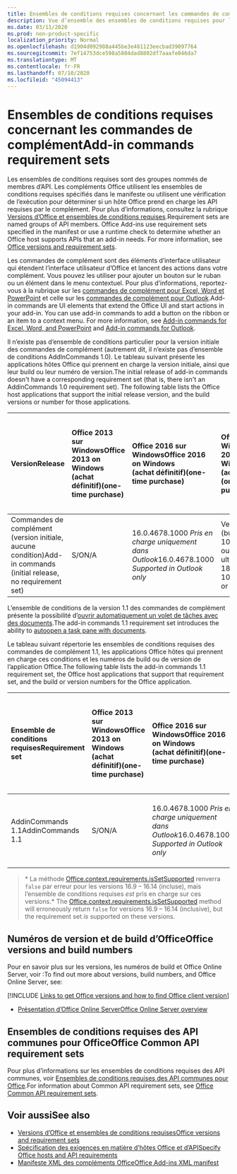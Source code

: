 ```yaml
---
title: Ensembles de conditions requises concernant les commandes de complément
description: Vue d’ensemble des ensembles de conditions requises pour les commandes de complément Office
ms.date: 03/11/2020
ms.prod: non-product-specific
localization_priority: Normal
ms.openlocfilehash: d1904d092988a445be3e481123eecbad39097764
ms.sourcegitcommit: 7ef14753dce598a5804dad8802df7aaafe046da7
ms.translationtype: MT
ms.contentlocale: fr-FR
ms.lasthandoff: 07/10/2020
ms.locfileid: "45094413"
---
```

# <a name="add-in-commands-requirement-sets"></a><span data-ttu-id="970bb-103">Ensembles de conditions requises concernant les commandes de complément</span><span class="sxs-lookup"><span data-stu-id="970bb-103">Add-in commands requirement sets</span></span>

<span data-ttu-id="970bb-p101">Les ensembles de conditions requises sont des groupes nommés de membres d’API. Les compléments Office utilisent les ensembles de conditions requises spécifiés dans le manifeste ou utilisent une vérification de l’exécution pour déterminer si un hôte Office prend en charge les API requises par le complément. Pour plus d’informations, consultez la rubrique [Versions d’Office et ensembles de conditions requises](../../develop/office-versions-and-requirement-sets.md).</span><span class="sxs-lookup"><span data-stu-id="970bb-p101">Requirement sets are named groups of API members. Office Add-ins use requirement sets specified in the manifest or use a runtime check to determine whether an Office host supports APIs that an add-in needs. For more information, see [Office versions and requirement sets](../../develop/office-versions-and-requirement-sets.md).</span></span>

<span data-ttu-id="970bb-p102">Les commandes de complément sont des éléments d’interface utilisateur qui étendent l’interface utilisateur d’Office et lancent des actions dans votre complément. Vous pouvez les utiliser pour ajouter un bouton sur le ruban ou un élément dans le menu contextuel. Pour plus d’informations, reportez-vous à la rubrique sur les [commandes de complément pour Excel, Word et PowerPoint](../../design/add-in-commands.md) et celle sur les [commandes de complément pour Outlook](../../outlook/add-in-commands-for-outlook.md).</span><span class="sxs-lookup"><span data-stu-id="970bb-p102">Add-in commands are UI elements that extend the Office UI and start actions in your add-in. You can use add-in commands to add a button on the ribbon or an item to a context menu. For more information, see [Add-in commands for Excel, Word, and PowerPoint](../../design/add-in-commands.md) and [Add-in commands for Outlook](../../outlook/add-in-commands-for-outlook.md).</span></span>

<span data-ttu-id="970bb-p103">Il n’existe pas d’ensemble de conditions particulier pour la version initiale des commandes de complément (autrement dit, il n’existe pas d’ensemble de conditions AddInCommands 1.0). Le tableau suivant présente les applications hôtes Office qui prennent en charge la version initiale, ainsi que leur build ou leur numéro de version.</span><span class="sxs-lookup"><span data-stu-id="970bb-p103">The initial release of add-in commands doesn't have a corresponding requirement set (that is, there isn't an AddinCommands 1.0 requirement set). The following table lists the Office host applications that support the initial release version, and the build versions or number for those applications.</span></span>  

| <span data-ttu-id="970bb-112">Version</span><span class="sxs-lookup"><span data-stu-id="970bb-112">Release</span></span>   |  <span data-ttu-id="970bb-113">Office 2013 sur Windows</span><span class="sxs-lookup"><span data-stu-id="970bb-113">Office 2013 on Windows</span></span><br><span data-ttu-id="970bb-114">(achat définitif)</span><span class="sxs-lookup"><span data-stu-id="970bb-114">(one-time purchase)</span></span> | <span data-ttu-id="970bb-115">Office 2016 sur Windows</span><span class="sxs-lookup"><span data-stu-id="970bb-115">Office 2016 on Windows</span></span><br><span data-ttu-id="970bb-116">(achat définitif)</span><span class="sxs-lookup"><span data-stu-id="970bb-116">(one-time purchase)</span></span> | <span data-ttu-id="970bb-117">Office 2019 sur Windows</span><span class="sxs-lookup"><span data-stu-id="970bb-117">Office 2019 on Windows</span></span><br><span data-ttu-id="970bb-118">(achat définitif)</span><span class="sxs-lookup"><span data-stu-id="970bb-118">(one-time purchase)</span></span> | <span data-ttu-id="970bb-119">Office pour Windows</span><span class="sxs-lookup"><span data-stu-id="970bb-119">Office on Windows</span></span><br><span data-ttu-id="970bb-120">(connecté à l’abonnement Microsoft 365)</span><span class="sxs-lookup"><span data-stu-id="970bb-120">(connected to Microsoft 365 subscription)</span></span>   |  <span data-ttu-id="970bb-121">Office sur iPad</span><span class="sxs-lookup"><span data-stu-id="970bb-121">Office on iPad</span></span><br><span data-ttu-id="970bb-122">(connecté à l’abonnement Microsoft 365)</span><span class="sxs-lookup"><span data-stu-id="970bb-122">(connected to Microsoft 365 subscription)</span></span>  |  <span data-ttu-id="970bb-123">Office sur Mac</span><span class="sxs-lookup"><span data-stu-id="970bb-123">Office on Mac</span></span><br><span data-ttu-id="970bb-124">(connecté à l’abonnement Microsoft 365)</span><span class="sxs-lookup"><span data-stu-id="970bb-124">(connected to Microsoft 365 subscription)</span></span>  | <span data-ttu-id="970bb-125">Office sur le web</span><span class="sxs-lookup"><span data-stu-id="970bb-125">Office on the web</span></span>  |
|:-----|:-----|:-----|:-----|:-----|:-----|:-----|:-----|
| <span data-ttu-id="970bb-126">Commandes de complément (version initiale, aucune condition)</span><span class="sxs-lookup"><span data-stu-id="970bb-126">Add-in commands (initial release, no requirement set)</span></span> | <span data-ttu-id="970bb-127">S/O</span><span class="sxs-lookup"><span data-stu-id="970bb-127">N/A</span></span> | <span data-ttu-id="970bb-128">16.0.4678.1000 *Pris en charge uniquement dans Outlook*</span><span class="sxs-lookup"><span data-stu-id="970bb-128">16.0.4678.1000 *Supported in Outlook only*</span></span> | <span data-ttu-id="970bb-129">Version 1809 (build 10827.20150) ou version ultérieure</span><span class="sxs-lookup"><span data-stu-id="970bb-129">Version 1809 (Build 10827.20150) or later</span></span> |<span data-ttu-id="970bb-130">Version 1603 (build 6769.0000) ou ultérieure</span><span class="sxs-lookup"><span data-stu-id="970bb-130">Version 1603 (Build 6769.0000) or later</span></span> | <span data-ttu-id="970bb-131">S/O</span><span class="sxs-lookup"><span data-stu-id="970bb-131">N/A</span></span> | <span data-ttu-id="970bb-132">15.33 ou version ultérieure</span><span class="sxs-lookup"><span data-stu-id="970bb-132">15.33 or later</span></span>| <span data-ttu-id="970bb-133">Janvier 2016</span><span class="sxs-lookup"><span data-stu-id="970bb-133">January 2016</span></span> |

<span data-ttu-id="970bb-134">L’ensemble de conditions de la version 1.1 des commandes de complément présente la possibilité d’[ouvrir automatiquement un volet de tâches avec des documents](../../develop/automatically-open-a-task-pane-with-a-document.md).</span><span class="sxs-lookup"><span data-stu-id="970bb-134">The add-in commands 1.1 requirement set introduces the ability to [autoopen a task pane with documents](../../develop/automatically-open-a-task-pane-with-a-document.md).</span></span>

<span data-ttu-id="970bb-135">Le tableau suivant répertorie les ensembles de conditions requises des commandes de complément 1.1, les applications Office hôtes qui prennent en charge ces conditions et les numéros de build ou de version de l’application Office.</span><span class="sxs-lookup"><span data-stu-id="970bb-135">The following table lists the add-in commands 1.1 requirement set, the Office host applications that support that requirement set, and the build or version numbers for the Office application.</span></span>

|  <span data-ttu-id="970bb-136">Ensemble de conditions requises</span><span class="sxs-lookup"><span data-stu-id="970bb-136">Requirement set</span></span>  |  <span data-ttu-id="970bb-137">Office 2013 sur Windows</span><span class="sxs-lookup"><span data-stu-id="970bb-137">Office 2013 on Windows</span></span><br><span data-ttu-id="970bb-138">(achat définitif)</span><span class="sxs-lookup"><span data-stu-id="970bb-138">(one-time purchase)</span></span> | <span data-ttu-id="970bb-139">Office 2016 sur Windows</span><span class="sxs-lookup"><span data-stu-id="970bb-139">Office 2016 on Windows</span></span><br><span data-ttu-id="970bb-140">(achat définitif)</span><span class="sxs-lookup"><span data-stu-id="970bb-140">(one-time purchase)</span></span> | <span data-ttu-id="970bb-141">Office 2019 sur Windows</span><span class="sxs-lookup"><span data-stu-id="970bb-141">Office 2019 on Windows</span></span><br><span data-ttu-id="970bb-142">(achat définitif)</span><span class="sxs-lookup"><span data-stu-id="970bb-142">(one-time purchase)</span></span> | <span data-ttu-id="970bb-143">Office pour Windows</span><span class="sxs-lookup"><span data-stu-id="970bb-143">Office on Windows</span></span><br><span data-ttu-id="970bb-144">(connecté à l’abonnement Microsoft 365)</span><span class="sxs-lookup"><span data-stu-id="970bb-144">(connected to Microsoft 365 subscription)</span></span>   |  <span data-ttu-id="970bb-145">Office sur iPad</span><span class="sxs-lookup"><span data-stu-id="970bb-145">Office on iPad</span></span><br><span data-ttu-id="970bb-146">(connecté à l’abonnement Microsoft 365)</span><span class="sxs-lookup"><span data-stu-id="970bb-146">(connected to Microsoft 365 subscription)</span></span>  |  <span data-ttu-id="970bb-147">Office sur Mac</span><span class="sxs-lookup"><span data-stu-id="970bb-147">Office on Mac</span></span><br><span data-ttu-id="970bb-148">(connecté à l’abonnement Microsoft 365)</span><span class="sxs-lookup"><span data-stu-id="970bb-148">(connected to Microsoft 365 subscription)</span></span>  | <span data-ttu-id="970bb-149">Office sur le web</span><span class="sxs-lookup"><span data-stu-id="970bb-149">Office on the web</span></span>  |  
|:-----|:-----|:-----|:-----|:-----|:-----|:-----|:-----|
| <span data-ttu-id="970bb-150">AddinCommands 1.1</span><span class="sxs-lookup"><span data-stu-id="970bb-150">AddinCommands 1.1</span></span>  | <span data-ttu-id="970bb-151">S/O</span><span class="sxs-lookup"><span data-stu-id="970bb-151">N/A</span></span> | <span data-ttu-id="970bb-152">16.0.4678.1000 *Pris en charge uniquement dans Outlook*</span><span class="sxs-lookup"><span data-stu-id="970bb-152">16.0.4678.1000 *Supported in Outlook only*</span></span>  | <span data-ttu-id="970bb-153">Version 1809 (build 10827.20150) ou version ultérieure</span><span class="sxs-lookup"><span data-stu-id="970bb-153">Version 1809 (Build 10827.20150) or later</span></span> | <span data-ttu-id="970bb-154">Version 1705 (build 8121.1000) ou ultérieure</span><span class="sxs-lookup"><span data-stu-id="970bb-154">Version 1705 (Build 8121.1000) or later</span></span> | <span data-ttu-id="970bb-155">S/O</span><span class="sxs-lookup"><span data-stu-id="970bb-155">N/A</span></span> | <span data-ttu-id="970bb-156">15.34 ou version ultérieure\*</span><span class="sxs-lookup"><span data-stu-id="970bb-156">15.34 or later\*</span></span>| <span data-ttu-id="970bb-157">Mai 2017</span><span class="sxs-lookup"><span data-stu-id="970bb-157">May 2017</span></span> |

><span data-ttu-id="970bb-158">\* La méthode [Office.context.requirements.isSetSupported](/javascript/api/office/office.requirementsetsupport#issetsupported-name--minversion-) renverra `false` par erreur pour les versions 16.9 &ndash; 16.14 (incluse), mais l’ensemble de conditions requises *est* pris en charge sur ces versions.</span><span class="sxs-lookup"><span data-stu-id="970bb-158">\* The [Office.context.requirements.isSetSupported](/javascript/api/office/office.requirementsetsupport#issetsupported-name--minversion-) method will erroneously return `false` for versions 16.9 &ndash; 16.14 (inclusive), but the requirement set *is* supported on these versions.</span></span>

## <a name="office-versions-and-build-numbers"></a><span data-ttu-id="970bb-159">Numéros de version et de build d’Office</span><span class="sxs-lookup"><span data-stu-id="970bb-159">Office versions and build numbers</span></span>

<span data-ttu-id="970bb-160">Pour en savoir plus sur les versions, les numéros de build et Office Online Server, voir :</span><span class="sxs-lookup"><span data-stu-id="970bb-160">To find out more about versions, build numbers, and Office Online Server, see:</span></span>

[!INCLUDE [Links to get Office versions and how to find Office client version](../../includes/links-get-office-versions-builds.md)]
- [<span data-ttu-id="970bb-161">Présentation d’Office Online Server</span><span class="sxs-lookup"><span data-stu-id="970bb-161">Office Online Server overview</span></span>](/officeonlineserver/office-online-server-overview)

## <a name="office-common-api-requirement-sets"></a><span data-ttu-id="970bb-162">Ensembles de conditions requises des API communes pour Office</span><span class="sxs-lookup"><span data-stu-id="970bb-162">Office Common API requirement sets</span></span>

<span data-ttu-id="970bb-163">Pour plus d’informations sur les ensembles de conditions requises des API communes, voir [Ensembles de conditions requises des API communes pour Office](office-add-in-requirement-sets.md).</span><span class="sxs-lookup"><span data-stu-id="970bb-163">For information about Common API requirement sets, see [Office Common API requirement sets](office-add-in-requirement-sets.md).</span></span>

## <a name="see-also"></a><span data-ttu-id="970bb-164">Voir aussi</span><span class="sxs-lookup"><span data-stu-id="970bb-164">See also</span></span>

- [<span data-ttu-id="970bb-165">Versions d’Office et ensembles de conditions requises</span><span class="sxs-lookup"><span data-stu-id="970bb-165">Office versions and requirement sets</span></span>](../../develop/office-versions-and-requirement-sets.md)
- [<span data-ttu-id="970bb-166">Spécification des exigences en matière d’hôtes Office et d’API</span><span class="sxs-lookup"><span data-stu-id="970bb-166">Specify Office hosts and API requirements</span></span>](../../develop/specify-office-hosts-and-api-requirements.md)
- [<span data-ttu-id="970bb-167">Manifeste XML des compléments Office</span><span class="sxs-lookup"><span data-stu-id="970bb-167">Office Add-ins XML manifest</span></span>](../../develop/add-in-manifests.md)
